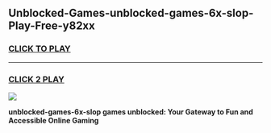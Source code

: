 
## Unblocked-Games-unblocked-games-6x-slop-Play-Free-y82xx
<h3>
<a href="https://premium76.site?title=unblocked-games-6x-slop&ref=23A">CLICK TO PLAY</a></h3>
<hr>

<h3>
<a href="https://premium76.site?title=unblocked-games-6x-slop&ref=23A">CLICK 2 PLAY</a>
  
</h3>

<a href="https://premium76.site?title=unblocked-games-6x-slop&ref=23A"><img src="https://clearcache.store/games.png"></a>


**unblocked-games-6x-slop games unblocked: Your Gateway to Fun and Accessible Online Gaming**
